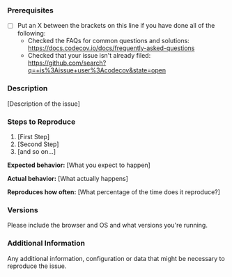 ### Prerequisites

* [ ] Put an X between the brackets on this line if you have done all of the following:
    * Checked the FAQs for common questions and solutions: https://docs.codecov.io/docs/frequently-asked-questions
    * Checked that your issue isn't already filed: https://github.com/search?q=+is%3Aissue+user%3Acodecov&state=open
  
### Description

[Description of the issue]

### Steps to Reproduce

1. [First Step]
2. [Second Step]
3. [and so on...]

**Expected behavior:** [What you expect to happen]

**Actual behavior:** [What actually happens]

**Reproduces how often:** [What percentage of the time does it reproduce?]

### Versions

Please include the browser and OS and what versions you're running.

### Additional Information

Any additional information, configuration or data that might be necessary to reproduce the issue.

